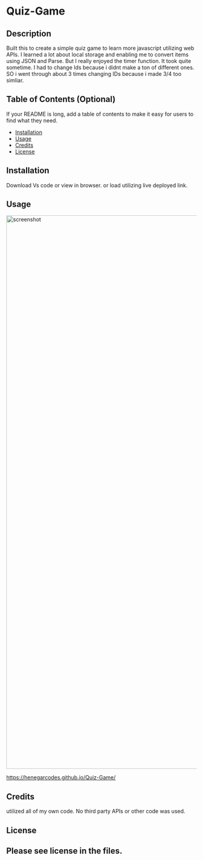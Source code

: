 # Quiz-Game

## Description

Built this to create a simple quiz game to learn more javascript utilizing web APIs. I learned a lot about local storage and enabling me to convert items using JSON and Parse. But I really enjoyed the timer function. It took quite sometime. I had to change Ids because i didnt make a ton of different ones. SO i went through about 3 times changing IDs because i made 3/4 too simliar.


## Table of Contents (Optional)

If your README is long, add a table of contents to make it easy for users to find what they need.

- [Installation](#installation)
- [Usage](#usage)
- [Credits](#credits)
- [License](#license)

## Installation

Download Vs code or view in browser. or load utilizing live deployed link.

## Usage
<img width="1460" alt="screenshot" src="https://github.com/HenegarCodes/Quiz-Game/assets/78831747/416e158a-58b0-4500-a445-715f87e30914">

https://henegarcodes.github.io/Quiz-Game/

## Credits

utilized all of my own code. No third party APIs or other code was used. 

## License
Please see license in the files.
---
